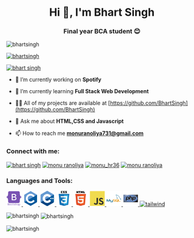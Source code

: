 <h1 align="center">Hi 👋, I'm Bhart Singh</h1>
<h3 align="center">Final year BCA student 😊</h3>

<p align="left"> <img src="https://komarev.com/ghpvc/?username=bhartsingh&label=Profile%20views&color=0e75b6&style=flat" alt="bhartsingh" /> </p>

<p align="left"> <a href="https://github.com/ryo-ma/github-profile-trophy"><img src="https://github-profile-trophy.vercel.app/?username=bhartsingh" alt="bhartsingh" /></a> </p>

<p align="left"> <a href="https://twitter.com/bhart singh" target="blank"><img src="https://img.shields.io/twitter/follow/bhart singh?logo=twitter&style=for-the-badge" alt="bhart singh" /></a> </p>

- 🔭 I’m currently working on **Spotify**

- 🌱 I’m currently learning **Full Stack Web Development**

- 👨‍💻 All of my projects are available at [https://github.com/BhartSingh](https://github.com/BhartSingh)

- 💬 Ask me about **HTML,CSS and Javascript**

- 📫 How to reach me **monuranoliya731@gmail.com**

<h3 align="left">Connect with me:</h3>
<p align="left">
<a href="https://twitter.com/bhart singh" target="blank"><img align="center" src="https://raw.githubusercontent.com/rahuldkjain/github-profile-readme-generator/master/src/images/icons/Social/twitter.svg" alt="bhart singh" height="30" width="40" /></a>
<a href="https://fb.com/monu ranoliya" target="blank"><img align="center" src="https://raw.githubusercontent.com/rahuldkjain/github-profile-readme-generator/master/src/images/icons/Social/facebook.svg" alt="monu ranoliya" height="30" width="40" /></a>
<a href="https://instagram.com/monu_hr36" target="blank"><img align="center" src="https://raw.githubusercontent.com/rahuldkjain/github-profile-readme-generator/master/src/images/icons/Social/instagram.svg" alt="monu_hr36" height="30" width="40" /></a>
<a href="https://www.youtube.com/c/monu ranoliya" target="blank"><img align="center" src="https://raw.githubusercontent.com/rahuldkjain/github-profile-readme-generator/master/src/images/icons/Social/youtube.svg" alt="monu ranoliya" height="30" width="40" /></a>
</p>

<h3 align="left">Languages and Tools:</h3>
<p align="left"> <a href="https://getbootstrap.com" target="_blank" rel="noreferrer"> <img src="https://raw.githubusercontent.com/devicons/devicon/master/icons/bootstrap/bootstrap-plain-wordmark.svg" alt="bootstrap" width="40" height="40"/> </a> <a href="https://www.cprogramming.com/" target="_blank" rel="noreferrer"> <img src="https://raw.githubusercontent.com/devicons/devicon/master/icons/c/c-original.svg" alt="c" width="40" height="40"/> </a> <a href="https://www.w3schools.com/cpp/" target="_blank" rel="noreferrer"> <img src="https://raw.githubusercontent.com/devicons/devicon/master/icons/cplusplus/cplusplus-original.svg" alt="cplusplus" width="40" height="40"/> </a> <a href="https://www.w3schools.com/css/" target="_blank" rel="noreferrer"> <img src="https://raw.githubusercontent.com/devicons/devicon/master/icons/css3/css3-original-wordmark.svg" alt="css3" width="40" height="40"/> </a> <a href="https://www.w3.org/html/" target="_blank" rel="noreferrer"> <img src="https://raw.githubusercontent.com/devicons/devicon/master/icons/html5/html5-original-wordmark.svg" alt="html5" width="40" height="40"/> </a> <a href="https://developer.mozilla.org/en-US/docs/Web/JavaScript" target="_blank" rel="noreferrer"> <img src="https://raw.githubusercontent.com/devicons/devicon/master/icons/javascript/javascript-original.svg" alt="javascript" width="40" height="40"/> </a> <a href="https://www.mysql.com/" target="_blank" rel="noreferrer"> <img src="https://raw.githubusercontent.com/devicons/devicon/master/icons/mysql/mysql-original-wordmark.svg" alt="mysql" width="40" height="40"/> </a> <a href="https://www.php.net" target="_blank" rel="noreferrer"> <img src="https://raw.githubusercontent.com/devicons/devicon/master/icons/php/php-original.svg" alt="php" width="40" height="40"/> </a> <a href="https://tailwindcss.com/" target="_blank" rel="noreferrer"> <img src="https://www.vectorlogo.zone/logos/tailwindcss/tailwindcss-icon.svg" alt="tailwind" width="40" height="40"/> </a> </p>

<p><img align="left" src="https://github-readme-stats.vercel.app/api/top-langs?username=bhartsingh&show_icons=true&locale=en&layout=compact" alt="bhartsingh" /></p>

<p>&nbsp;<img align="center" src="https://github-readme-stats.vercel.app/api?username=bhartsingh&show_icons=true&locale=en" alt="bhartsingh" /></p>

<p><img align="center" src="https://github-readme-streak-stats.herokuapp.com/?user=bhartsingh&" alt="bhartsingh" /></p>
